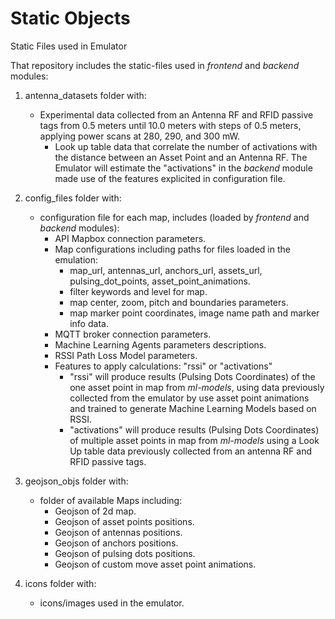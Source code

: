 # Static Objects

Static Files used in Emulator

That repository includes the static-files used in <em>frontend</em> and <em>backend</em> modules:
1. antenna_datasets folder with: 
    - Experimental data collected from an Antenna RF and RFID passive tags from 0.5 meters until 10.0 meters with steps of 0.5 meters, applying power scans at 280, 290, and 300 mW.
        - Look up table data that correlate the number of activations with the distance between an Asset Point and an Antenna RF. The Emulator will estimate the "activations" in the <em>backend</em> module made use of the features explicited in configuration file.

2. config_files folder with:
    - configuration file for each map, includes (loaded by <em>frontend</em> and <em>backend</em> modules):
        - API Mapbox connection parameters.
        - Map configurations including paths for files loaded in the emulation: 
            - map_url, antennas_url, anchors_url, assets_url, pulsing_dot_points, asset_point_animations.
            - filter keywords and level for map.
            - map center, zoom, pitch and boundaries parameters.
            - map marker point coordinates, image name path and marker info data.
        - MQTT broker connection parameters.
        - Machine Learning Agents parameters descriptions.
        - RSSI Path Loss Model parameters.
        - Features to apply calculations: "rssi" or "activations"
            - "rssi" will produce results (Pulsing Dots Coordinates) of the one asset point in map from <em>ml-models</em>, using data previously collected from the emulator by use asset point animations and trained to generate Machine Learning Models based on RSSI.
            - "activations" will produce results (Pulsing Dots Coordinates) of multiple asset points in map from <em>ml-models</em> using a Look Up table data previously collected from an antenna RF and RFID passive tags.

3. geojson_objs folder with:
    - folder of available Maps including:
        - Geojson of 2d map.
        - Geojson of asset points positions.
        - Geojson of antennas positions.
        - Geojson of anchors positions.
        - Geojson of pulsing dots positions.
        - Geojson of custom move asset point animations.

4. icons folder with:
    - icons/images used in the emulator.
